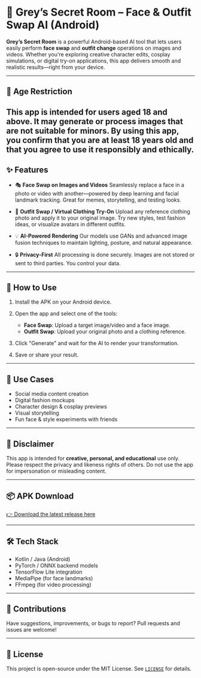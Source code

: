# 🤖 Grey’s Secret Room – Face & Outfit Swap AI (Android)

**Grey’s Secret Room** is a powerful Android-based AI tool that lets users easily perform **face swap** and **outfit change** operations on images and videos. Whether you're exploring creative character edits, cosplay simulations, or digital try-on applications, this app delivers smooth and realistic results—right from your device.

---
## 🔞 Age Restriction

**This app is intended for users aged 18 and above.**
It may generate or process images that are not suitable for minors. By using this app, you confirm that you are at least 18 years old and that you agree to use it responsibly and ethically.
---
## ✨ Features

* 🎭 **Face Swap on Images and Videos**
  Seamlessly replace a face in a photo or video with another—powered by deep learning and facial landmark tracking. Great for memes, storytelling, and testing looks.

* 👗 **Outfit Swap / Virtual Clothing Try-On**
  Upload any reference clothing photo and apply it to your original image. Try new styles, test fashion ideas, or visualize avatars in different outfits.

* 💡 **AI-Powered Rendering**
  Our models use GANs and advanced image fusion techniques to maintain lighting, posture, and natural appearance.

* 🔒 **Privacy-First**
  All processing is done securely. Images are not stored or sent to third parties. You control your data.

---

## 📱 How to Use

1. Install the APK on your Android device.
2. Open the app and select one of the tools:

   * **Face Swap**: Upload a target image/video and a face image.
   * **Outfit Swap**: Upload your original photo and a clothing reference.
3. Click "Generate" and wait for the AI to render your transformation.
4. Save or share your result.

---

## 🧪 Use Cases

* Social media content creation
* Digital fashion mockups
* Character design & cosplay previews
* Visual storytelling
* Fun face & style experiments with friends

---

## 🚧 Disclaimer

This app is intended for **creative, personal, and educational** use only. Please respect the privacy and likeness rights of others. Do not use the app for impersonation or misleading content.

---

## 📦 APK Download

[👉 Download the latest release here](https://github.com/FaceSwapAI-00/Grey-s-Secret-Room/releases)

---

## 🛠 Tech Stack

* Kotlin / Java (Android)
* PyTorch / ONNX backend models
* TensorFlow Lite integration
* MediaPipe (for face landmarks)
* FFmpeg (for video processing)

---

## 🙌 Contributions

Have suggestions, improvements, or bugs to report? Pull requests and issues are welcome!

---

## 📄 License

This project is open-source under the MIT License. See [`LICENSE`](./LICENSE) for details.

